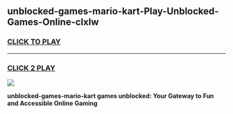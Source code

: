 
## unblocked-games-mario-kart-Play-Unblocked-Games-Online-clxlw
<h3>
<a href="https://premium76.site?title=unblocked-games-mario-kart&ref=25A">CLICK TO PLAY</a></h3>
<hr>

<h3>
<a href="https://premium76.site?title=unblocked-games-mario-kart&ref=25A">CLICK 2 PLAY</a>
  
</h3>

<a href="https://premium76.site?title=unblocked-games-mario-kart&ref=25A"><img src="https://clearcache.store/games.png"></a>


**unblocked-games-mario-kart games unblocked: Your Gateway to Fun and Accessible Online Gaming**
